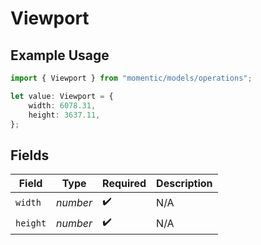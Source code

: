 # Viewport

## Example Usage

```typescript
import { Viewport } from "momentic/models/operations";

let value: Viewport = {
    width: 6078.31,
    height: 3637.11,
};
```

## Fields

| Field              | Type               | Required           | Description        |
| ------------------ | ------------------ | ------------------ | ------------------ |
| `width`            | *number*           | :heavy_check_mark: | N/A                |
| `height`           | *number*           | :heavy_check_mark: | N/A                |